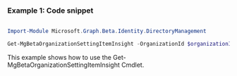 ### Example 1: Code snippet

```powershell

Import-Module Microsoft.Graph.Beta.Identity.DirectoryManagement

Get-MgBetaOrganizationSettingItemInsight -OrganizationId $organizationId

```
This example shows how to use the Get-MgBetaOrganizationSettingItemInsight Cmdlet.

